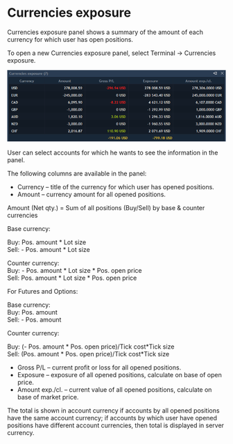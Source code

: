 # Currencies exposure

Currencies exposure panel shows a summary of the amount of each currency for which user has open positions.

To open a new Currencies exposure panel, select Terminal -&gt; Currencies exposure.

![](../../.gitbook/assets/15%20%283%29.png)


User can select accounts for which he wants to see the information in the panel.

The following columns are available in the panel:

* Currency – title of the currency for which user has opened positions.
* Amount – currency amount for all opened positions.

Amount \(Net qty.\) = Sum of all positions \(Buy/Sell\) by base & counter currencies

Base currency: 

Buy: Pos. amount \* Lot size  
Sell: - Pos. amount \* Lot size

Counter currency:  
 Buy: - Pos. amount \* Lot size \* Pos. open price  
 Sell: Pos. amount \* Lot size \* Pos. open price

For Futures and Options:

Base currency:  
 Buy: Pos. amount  
 Sell: - Pos. amount

Counter currency:

Buy: \(- Pos. amount \* Pos. open price\)/Tick cost\*Tick size  
 Sell: \(Pos. amount \* Pos. open price\)/Tick cost\*Tick size

* Gross P/L – current profit or loss for all opened positions.
* Exposure – exposure of all opened positions, calculate on base of open price.
* Amount exp./cl. – current value of all opened positions, calculate on base of market price.

The total is shown in account currency if accounts by all opened positions have the same account currency; if accounts by which user have opened positions have different account currencies, then total is displayed in server currency.

